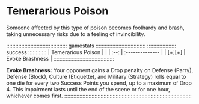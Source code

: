 # Temerarious Poison

Someone affected by this type of poison becomes foolhardy and brash,
taking unnecessary risks due to a feeling of invincibility.

:::::::::::::::::::::::::::::::::::::::: gamestats :::::::::::::::::::::::::::::::::
::::::::::::::::::: success ::::::::::::
| Temerarious Poison |                 |
| :--:               | :-------------- |
| [+][+]             | Evoke Brashness |
::::::::::::::::::::::::::::::::::::::::

**Evoke Brashness:** Your opponent gains a Drop penalty on Defense (Parry), Defense (Block),
Culture (Etiquette), and Military (Strategy) rolls equal to one die for every two Success Points you spend, up to a
maximum of Drop 4. This impairment lasts until the end of the scene or
for one hour, whichever comes first.
::::::::::::::::::::::::::::::::::::::::::::::::::::::::::::::::::::::::::::::::::::
